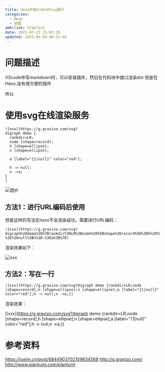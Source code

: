 ```yaml
---
title: Hexo中插入dot的svg图片
categories: 
  - Hexo
  - 绘图
abbrlink: b7ae7ac5
date: 2021-07-27 15:02:29
updated: 2022-04-04 00:51:44
---
```


# 问题描述
VScode中写markdown时，可以安装插件，然后在代码块中接口渲染dot
但是在Hexo,没有很方便的插件

所以
# 使用svg在线渲染服务

```
![xxx](https://g.gravizo.com/svg?
digraph demo {
  rankdir=LR;
  node [shape=record];
  h [shape=ellipse];
  n [shape=ellipse];

  a [label="{1|null}" color="red"];
  
  h -> null;
  n ->a;
}
)
```

![图片](https://g.gravizo.com/svg?digraph%20demo%20%7Brankdir%3DLR%3Bnode%20%5Bshape%3Drecord%5D%3Bh%20%5Bshape%3Dellipse%5D%3Bn%20%5Bshape%3Dellipse%5D%3Ba%20%5Blabel%3D%22%7B1%7Cnull%7D%22%20color%3D%22red%22%5D%3Bh%20-%3E%20null%3Bn%20-%3Ea%3B%7D)

## 方法1：进行URL编码后使用
但是这样的写法在hexo不会渲染成功，需要进行URL编码：
```
![xxx](https://g.gravizo.com/svg?digraph%20demo%20%7Brankdir%3DLR%3Bnode%20%5Bshape%3Drecord%5D%3Bh%20%5Bshape%3Dellipse%5D%3Bn%20%5Bshape%3Dellipse%5D%3Ba%20%5Blabel%3D%22%7B1%7Cnull%7D%22%20color%3D%22red%22%5D%3Bh%20-%3E%20null%3Bn%20-%3Ea%3B%7D)
```
渲染效果如下：

<!-- ![xxx](https://g.gravizo.com/svg?digraph%20G%20%7B%0A%20%20%20%20hello%0A%7D) -->

![xxx](https://g.gravizo.com/svg?digraph%20demo%20%7Brankdir%3DLR%3Bnode%20%5Bshape%3Drecord%5D%3Bh%20%5Bshape%3Dellipse%5D%3Bn%20%5Bshape%3Dellipse%5D%3Ba%20%5Blabel%3D%22%7B1%7Cnull%7D%22%20color%3D%22red%22%5D%3Bh%20-%3E%20null%3Bn%20-%3Ea%3B%7D)

## 方法2：写在一行
```
![xxx](https://g.gravizo.com/svg?digraph demo {rankdir=LR;node [shape=record];h [shape=ellipse];n [shape=ellipse];a [label="{1|null}" color="red"];h -> null;n ->a;})
```
渲染效果：

![xxx](https://g.gravizo.com/svg?digraph demo {rankdir=LR;node [shape=record];h [shape=ellipse];n [shape=ellipse];a [label="{1|null}" color="red"];h -> null;n ->a;})

# 参考资料
https://juejin.cn/post/6844903702109634568
http://g.gravizo.com/
http://www.plantuml.com/plantuml
